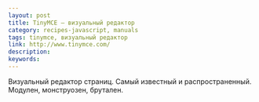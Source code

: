 ```yaml
---
layout: post
title: TinyMCE — визуальный редактор
category: recipes-javascript, manuals
tags: tinymce, визуальный редактор
link: http://www.tinymce.com/
description:
keywords:
---
```


<p>Визуальный редактор страниц. Самый известный и распространенный. Модулен, монструозен, брутален.</p>
